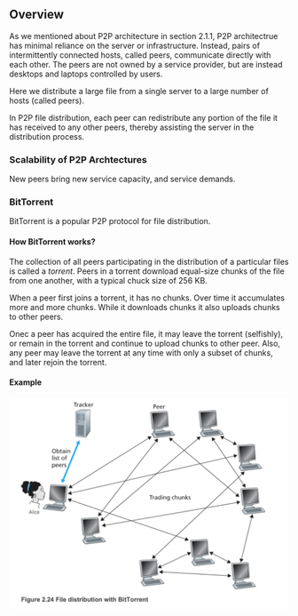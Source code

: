 ## Overview

As we mentioned about P2P architecture in section 2.1.1, P2P architectrue has minimal reliance on the server or infrastructure. Instead, pairs of intermittently connected hosts, called peers, communicate directly with each other. The peers are not owned by a service provider, but are instead desktops and laptops controlled by users.

Here we distribute a large file from a single server to a large number of hosts (called peers).

In P2P file distribution, each peer can redistribute any portion of the file it has received to any other peers, thereby assisting the server in the distribution process.

### Scalability of P2P Archtectures

New peers bring new service capacity, and service demands.

### BitTorrent

BitTorrent is a popular P2P protocol for file distribution.

#### How BitTorrent works?

The collection of all peers participating in the distribution of a particular files is called a *torrent*. Peers in a torrent download equal-size chunks of the file from one another, with a typical chuck size of 256 KB.

When a peer first joins a torrent, it has no chunks. Over time it accumulates more and more chunks. While it downloads chunks it also uploads chunks to other peers.

Onec a peer has acquired the entire file, it may leave the torrent (selfishly), or remain in the torrent and continue to upload chunks to other peer. Also, any peer may leave the torrent at any time with only a subset of chunks, and later rejoin the torrent.

#### Example

![1688097016753](image/5_peer-to-peer_file_distribution/1688097016753.png)
